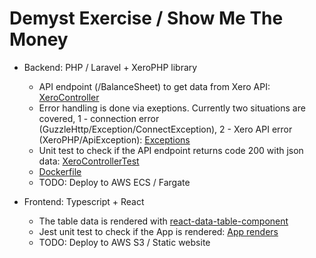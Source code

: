 # Demyst Exercise / Show Me The Money

- Backend: PHP / Laravel + XeroPHP library
  - API endpoint (/BalanceSheet) to get data from Xero API: [XeroController](back/app/Http/Controllers/XeroController.php)
  - Error handling is done via exeptions. Currently two situations are covered, 1 - connection error (GuzzleHttp/Exception/ConnectException), 2 - Xero API error (XeroPHP/ApiException): [Exceptions](back/bootstrap/app.php)
  - Unit test to check if the API endpoint returns code 200 with json data: [XeroControllerTest](back/tests/Unit/XeroControllerTest.php)
  - [Dockerfile](back/Dockerfile)
  - TODO: Deploy to AWS ECS / Fargate

- Frontend: Typescript + React
  - The table data is rendered with [react-data-table-component](https://www.npmjs.com/package/react-data-table-component)
  - Jest unit test to check if the App is rendered: [App renders](front/src/__test__/App.test.tsx)
  - TODO: Deploy to AWS S3 / Static website
